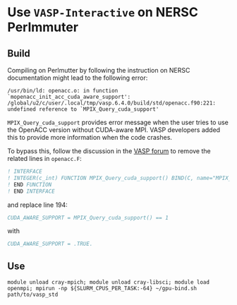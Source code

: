 
# Use `VASP-Interactive` on NERSC Perlmmuter

## Build

Compiling on Perlmutter by following the instruction on NERSC documentation might lead to the following error:

```shell
/usr/bin/ld: openacc.o: in function `mopenacc_init_acc_cuda_aware_support':
/global/u2/c/user/.local/tmp/vasp.6.4.0/build/std/openacc.f90:221: undefined reference to `MPIX_Query_cuda_support'
```

`MPIX_Query_cuda_support` provides error message when the user tries to use the OpenACC version without CUDA-aware MPI. VASP developers added this to provide more information when the code crashes. 

To bypass this, follow the discussion in the [VASP forum](https://www.vasp.at/forum/viewtopic.php?t=18833) to remove the related lines in `openacc.F`:

```fortran
! INTERFACE
! INTEGER(c_int) FUNCTION MPIX_Query_cuda_support() BIND(C, name="MPIX_Query_cuda_support")
! END FUNCTION
! END INTERFACE
```

and replace line 194:

```fortran
CUDA_AWARE_SUPPORT = MPIX_Query_cuda_support() == 1
```

with

```fortran
CUDA_AWARE_SUPPORT = .TRUE.
```

## Use


```shell
module unload cray-mpich; module unload cray-libsci; module load openmpi; mpirun -np ${SLURM_CPUS_PER_TASK:-64} ~/gpu-bind.sh path/to/vasp_std
```
